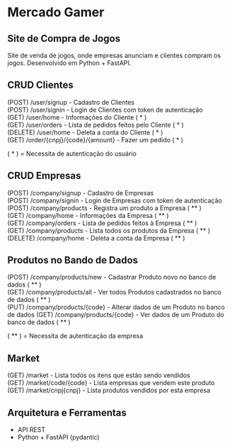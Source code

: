 # Mercado Gamer
## Site de Compra de Jogos

Site de venda de jogos, onde empresas anunciam e clientes compram os jogos. Desenvolvido em Python + FastAPI.

## **CRUD Clientes**
(POST) /user/signup - Cadastro de Clientes  
(POST) /user/signin - Login de Clientes com token de autenticação  
(GET) /user/home - Informações do Cliente ( \* )  
(GET) /user/orders - Lista de pedidos feitos pelo Cliente ( \* )  
(DELETE) /user/home - Deleta a conta do Cliente ( \* )  
(GET) /order/{cnpj}/{code}/{amount} - Fazer um pedido ( \* )  

( \* ) = Necessita de autenticação do usuário
  

## **CRUD Empresas**
(POST) /company/signup - Cadastro de Empresas   
(POST) /company/signin - Login de Empresas com token de autenticação  
(POST) /company/products - Registra um produto a Empresa ( \*\* )  
(GET) /company/home - Informações da Empresa ( \*\* )  
(GET) /company/orders - Lista de pedidos feitos à Empresa ( \*\* )  
(GET) /company/products - Lista todos os produtos da Empresa ( \*\* )  
(DELETE) /company/home - Deleta a conta da Empresa ( \*\* )  

## **Produtos no Bando de Dados**
(POST) /company/products/new - Cadastrar Produto novo no banco de dados ( \*\* )  
(GET) /company/products/all - Ver todos Produtos cadastrados no banco de dados ( \*\* )  
(PUT) /company/products/{code} - Alterar dados de um Produto no banco de dados
(GET) /company/products/{code} - Ver dados de um Produto do banco de dados ( \*\* )  

( \*\* ) = Necessita de autenticação da empresa

## **Market**
(GET) /market - Lista todos os itens que estão sendo vendidos  
(GET) /market/code/{code} - Lista empresas que vendem este produto  
(GET) /market/cnpj{cnpj} - Lista produtos vendidos por esta empresa  

## Arquitetura e Ferramentas
- API REST
- Python + FastAPI (pydantic)
